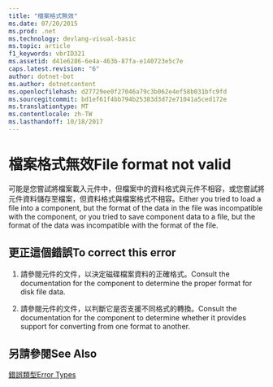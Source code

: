 ```yaml
---
title: "檔案格式無效"
ms.date: 07/20/2015
ms.prod: .net
ms.technology: devlang-visual-basic
ms.topic: article
f1_keywords: vbrID321
ms.assetid: d41e6286-6e4a-463b-87fa-e140723e5c7e
caps.latest.revision: "6"
author: dotnet-bot
ms.author: dotnetcontent
ms.openlocfilehash: d27729ee0f27046a79c3b062e4ef58b031bfc9fd
ms.sourcegitcommit: bd1ef61f4bb794b25383d3d72e71041a5ced172e
ms.translationtype: MT
ms.contentlocale: zh-TW
ms.lasthandoff: 10/18/2017
---
```

# <a name="file-format-not-valid"></a><span data-ttu-id="e0ae7-102">檔案格式無效</span><span class="sxs-lookup"><span data-stu-id="e0ae7-102">File format not valid</span></span>
<span data-ttu-id="e0ae7-103">可能是您嘗試將檔案載入元件中，但檔案中的資料格式與元件不相容，或您嘗試將元件資料儲存至檔案，但資料格式與檔案格式不相容。</span><span class="sxs-lookup"><span data-stu-id="e0ae7-103">Either you tried to load a file into a component, but the format of the data in the file was incompatible with the component, or you tried to save component data to a file, but the format of the data was incompatible with the format of the file.</span></span>  
  
## <a name="to-correct-this-error"></a><span data-ttu-id="e0ae7-104">更正這個錯誤</span><span class="sxs-lookup"><span data-stu-id="e0ae7-104">To correct this error</span></span>  
  
1.  <span data-ttu-id="e0ae7-105">請參閱元件的文件，以決定磁碟檔案資料的正確格式。</span><span class="sxs-lookup"><span data-stu-id="e0ae7-105">Consult the documentation for the component to determine the proper format for disk file data.</span></span>  
  
2.  <span data-ttu-id="e0ae7-106">請參閱元件的文件，以判斷它是否支援不同格式的轉換。</span><span class="sxs-lookup"><span data-stu-id="e0ae7-106">Consult the documentation for the component to determine whether it provides support for converting from one format to another.</span></span>  
  
## <a name="see-also"></a><span data-ttu-id="e0ae7-107">另請參閱</span><span class="sxs-lookup"><span data-stu-id="e0ae7-107">See Also</span></span>  
 [<span data-ttu-id="e0ae7-108">錯誤類型</span><span class="sxs-lookup"><span data-stu-id="e0ae7-108">Error Types</span></span>](../../visual-basic/programming-guide/language-features/error-types.md)
